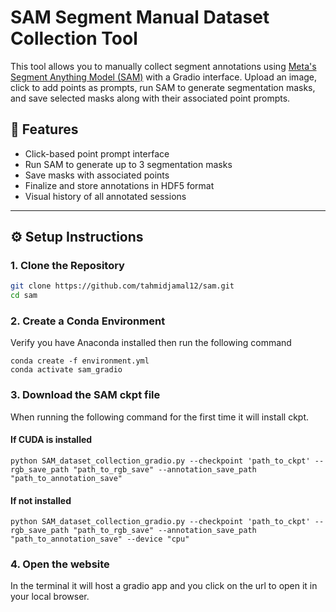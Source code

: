 # SAM Segment Manual Dataset Collection Tool

This tool allows you to manually collect segment annotations using [Meta's Segment Anything Model (SAM)](https://github.com/facebookresearch/segment-anything) with a Gradio interface. Upload an image, click to add points as prompts, run SAM to generate segmentation masks, and save selected masks along with their associated point prompts.

## 🧰 Features

- Click-based point prompt interface
- Run SAM to generate up to 3 segmentation masks
- Save masks with associated points
- Finalize and store annotations in HDF5 format
- Visual history of all annotated sessions

---

## ⚙️ Setup Instructions

### 1. Clone the Repository

```bash
git clone https://github.com/tahmidjamal12/sam.git
cd sam
```
### 2. Create a Conda Environment
Verify you have Anaconda installed then run the following command

```
conda create -f environment.yml
conda activate sam_gradio
```

### 3. Download the SAM ckpt file
When running the following command for the first time it will install ckpt.

#### If CUDA is installed
```
python SAM_dataset_collection_gradio.py --checkpoint 'path_to_ckpt' --rgb_save_path "path_to_rgb_save" --annotation_save_path "path_to_annotation_save"
```
#### If not installed
```
python SAM_dataset_collection_gradio.py --checkpoint 'path_to_ckpt' --rgb_save_path "path_to_rgb_save" --annotation_save_path "path_to_annotation_save" --device "cpu"
```

### 4. Open the website
In the terminal it will host a gradio app and you click on the url to open it in your local browser.
